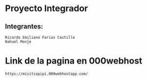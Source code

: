 # Proyecto Integrador

## Integrantes:

```
Ricardo Emiliano Farias Castillo
Nahuel Monje

```

# Link de la pagina en 000webhost

``` 
https://misitiopipi.000webhostapp.com/

```